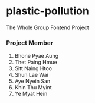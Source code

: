 # plastic-pollution
The Whole Group Fontend Project
### Project Member 
1. Bhone Pyae Aung 
2. Thet Paing Hmue
3. Sitt Naing Htoo
4. Shun Lae Wai
5. Aye Nyein San
6. Khin Thu Myint 
7. Ye Myat Hein 
